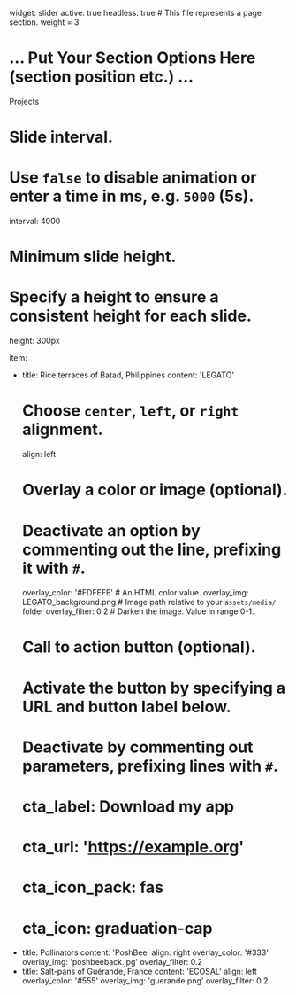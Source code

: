 widget: slider
active: true
headless: true  # This file represents a page section.
weight = 3

# ... Put Your Section Options Here (section position etc.) ...
Projects

# Slide interval.
# Use `false` to disable animation or enter a time in ms, e.g. `5000` (5s).
interval: 4000

# Minimum slide height.
# Specify a height to ensure a consistent height for each slide.
height: 300px

item:
  - title: Rice terraces of Batad, Philippines
    content: 'LEGATO'
    # Choose `center`, `left`, or `right` alignment.
    align: left
    # Overlay a color or image (optional).
    #   Deactivate an option by commenting out the line, prefixing it with `#`.
    overlay_color: '#FDFEFE'  # An HTML color value.
    overlay_img: LEGATO_background.png  # Image path relative to your `assets/media/` folder
    overlay_filter: 0.2  # Darken the image. Value in range 0-1.
    # Call to action button (optional).
    #   Activate the button by specifying a URL and button label below.
    #   Deactivate by commenting out parameters, prefixing lines with `#`.
    # cta_label: Download my app
    # cta_url: 'https://example.org'
    # cta_icon_pack: fas
    # cta_icon: graduation-cap
  - title: Pollinators
    content: 'PoshBee'
    align: right
    overlay_color: '#333'
    overlay_img: 'poshbeeback.jpg'
    overlay_filter: 0.2
  - title: Salt-pans of Guérande, France
    content: 'ECOSAL'
    align: left
    overlay_color: '#555'
    overlay_img: 'guerande.png'
    overlay_filter: 0.2
